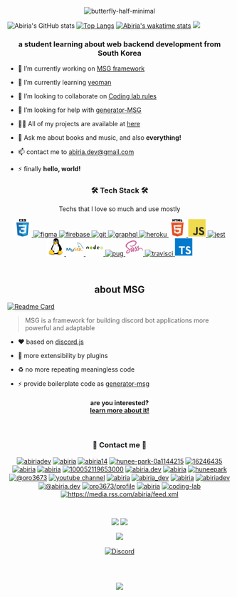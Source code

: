 <p align="center"><img src="https://user-images.githubusercontent.com/72962900/122442957-11008900-cfda-11eb-8c2e-564f6c48ee70.png" alt="butterfly-half-minimal"></p>

![Abiria's GitHub stats](https://github-readme-stats.vercel.app/api?username=abiriadev&count_private=true&show_icons=true&theme=nightowl&bg_color=ffffff00&hide_border=true&title_color=976DF2&include_all_commits=true&custom_title=Abiria's%20Github%20Stats%20%E2%9D%A4)
[![Top Langs](https://github-readme-stats.vercel.app/api/top-langs/?username=abiriadev&&layout=compact&langs_count=10&theme=nightowl&bg_color=ffffff00&hide_border=true&title_color=976DF2)](https://github.com/abiriadev?tab=repositories)
[![Abiria's wakatime stats](https://github-readme-stats.vercel.app/api/wakatime?username=Abiria&langs_count=4&theme=nightowl&bg_color=ffffff00&hide_border=true&title_color=976DF2&layout=compact)](https://wakatime.com/@Abiria)
<a href="https://github.com/abiriadev"><img src="https://github-readme-streak-stats.herokuapp.com?user=abiriadev&theme=nightowl&background=FFFFFF00&hide_border=true&ring=976DF2&fire=976DF2&sideNums=976DF2&sideLabels=976DF2&stroke=DDDDDD77" width="350"></a>

<h3 align="center">
  a student learning about web backend development from South Korea
</h3>

- 🔭 I’m currently working on [MSG framework](https://github.com/abiriadev/MSG)

- 🌱 I’m currently learning [yeoman](https://yeoman.io/)

- 👯 I’m looking to collaborate on [Coding lab rules](https://github.com/coding-1ab/CodingLab-rules)

- 🤝 I’m looking for help with [generator-MSG](https://github.com/abiriadev/generator-msg)

- 👨‍💻 All of my projects are available at [here](https://github.com/abiriadev)

- 💬 Ask me about books and music, and also **everything!**

- 📫 contact me to [abiria.dev@gmail.com](mailto:abiria.dev@gmail.com)

- ⚡ finally **hello, world!**

<h3 align="center">🛠 Tech Stack 🛠</h3>

<p align="center">Techs that I love so much and use mostly</p>

<p align="center">
  <a href="https://www.w3schools.com/css/" target="_blank">
    <img
      src="https://raw.githubusercontent.com/devicons/devicon/master/icons/css3/css3-original-wordmark.svg"
      alt="css3"
      width="40"
      height="40"
    />
  </a>
  <a href="https://www.figma.com/" target="_blank">
    <img
      src="https://www.vectorlogo.zone/logos/figma/figma-icon.svg"
      alt="figma"
      width="40"
      height="40"
    />
  </a>
  <a href="https://firebase.google.com/" target="_blank">
    <img
      src="https://www.vectorlogo.zone/logos/firebase/firebase-icon.svg"
      alt="firebase"
      width="40"
      height="40"
    />
  </a>
  <a href="https://git-scm.com/" target="_blank">
    <img
      src="https://www.vectorlogo.zone/logos/git-scm/git-scm-icon.svg"
      alt="git"
      width="40"
      height="40"
    />
  </a>
  <a href="https://graphql.org" target="_blank">
    <img
      src="https://www.vectorlogo.zone/logos/graphql/graphql-icon.svg"
      alt="graphql"
      width="40"
      height="40"
    />
  </a>
  <a href="https://heroku.com" target="_blank">
    <img
      src="https://www.vectorlogo.zone/logos/heroku/heroku-icon.svg"
      alt="heroku"
      width="40"
      height="40"
    />
  </a>
  <a href="https://www.w3.org/html/" target="_blank">
    <img
      src="https://raw.githubusercontent.com/devicons/devicon/master/icons/html5/html5-original-wordmark.svg"
      alt="html5"
      width="40"
      height="40"
    />
  </a>
  <a
    href="https://developer.mozilla.org/en-US/docs/Web/JavaScript"
    target="_blank"
  >
    <img
      src="https://raw.githubusercontent.com/devicons/devicon/master/icons/javascript/javascript-original.svg"
      alt="javascript"
      width="40"
      height="40"
    />
  </a>
  <a href="https://jestjs.io" target="_blank">
    <img
      src="https://www.vectorlogo.zone/logos/jestjsio/jestjsio-icon.svg"
      alt="jest"
      width="40"
      height="40"
    />
  </a>
  <a href="https://www.linux.org/" target="_blank">
    <img
      src="https://raw.githubusercontent.com/devicons/devicon/master/icons/linux/linux-original.svg"
      alt="linux"
      width="40"
      height="40"
    />
  </a>
  <a href="https://www.mysql.com/" target="_blank">
    <img
      src="https://raw.githubusercontent.com/devicons/devicon/master/icons/mysql/mysql-original-wordmark.svg"
      alt="mysql"
      width="40"
      height="40"
    />
  </a>
  <a href="https://nodejs.org" target="_blank">
    <img
      src="https://raw.githubusercontent.com/devicons/devicon/master/icons/nodejs/nodejs-original-wordmark.svg"
      alt="nodejs"
      width="40"
      height="40"
    />
  </a>
  <a href="https://pugjs.org" target="_blank">
    <img
      src="https://cdn.worldvectorlogo.com/logos/pug.svg"
      alt="pug"
      width="40"
      height="40"
    />
  </a>
  <a href="https://sass-lang.com" target="_blank">
    <img
      src="https://raw.githubusercontent.com/devicons/devicon/master/icons/sass/sass-original.svg"
      alt="sass"
      width="40"
      height="40"
    />
  </a>
  <a href="https://travis-ci.org" target="_blank">
    <img
      src="https://www.vectorlogo.zone/logos/travis-ci/travis-ci-icon.svg"
      alt="travisci"
      width="40"
      height="40"
    />
  </a>
  <a href="https://www.typescriptlang.org/" target="_blank">
    <img
      src="https://raw.githubusercontent.com/devicons/devicon/master/icons/typescript/typescript-original.svg"
      alt="typescript"
      width="40"
      height="40"
    />
  </a>
</p>

<br />

<h2 align="center">about MSG</h2>

[![Readme Card](https://github-readme-stats.vercel.app/api/pin/?username=abiriadev&repo=MSG&theme=nightowl&bg_color=ffffff00&hide_border=true&title_color=976DF2)](https://github.com/abiriadev/MSG)

<p align="center">

> MSG is a framework for building discord bot applications more powerful and adaptable

</p>

- ❤️ based on [discord.js](https://github.com/discordjs/discord.js)

- 🔌 more extensibility by plugins

- ♻️ no more repeating meaningless code

- ⚡ provide boilerplate code as [generator-msg](https://github.com/abiriadev/generator-msg)

<h4 align="center">are you interested?<br><a href="https://github.com/abiriadev/MSG">learn more about it!</a></h4>

<br>

<h3 align="center">🍒 Contact me 🍒</h3>
<p align="center">
  <a href="https://codepen.io/abiriadev" target="blank"
    ><img
      align="center"
      src="https://raw.githubusercontent.com/rahuldkjain/github-profile-readme-generator/master/src/images/icons/Social/codepen.svg"
      alt="abiriadev"
      height="36"
      width="48"
  /></a>
  <a href="https://dev.to/abiria" target="blank"
    ><img
      align="center"
      src="https://cdn.jsdelivr.net/npm/simple-icons@3.0.1/icons/dev-dot-to.svg"
      alt="abiria"
      height="36"
      width="48"
  /></a>
  <a href="https://twitter.com/abiria14" target="blank"
    ><img
      align="center"
      src="https://raw.githubusercontent.com/rahuldkjain/github-profile-readme-generator/master/src/images/icons/Social/twitter.svg"
      alt="abiria14"
      height="36"
      width="48"
  /></a>
  <a href="https://linkedin.com/in/hunee-park-0a1144215" target="blank"
    ><img
      align="center"
      src="https://raw.githubusercontent.com/rahuldkjain/github-profile-readme-generator/master/src/images/icons/Social/linked-in-alt.svg"
      alt="hunee-park-0a1144215"
      height="36"
      width="48"
  /></a>
  <a href="https://stackoverflow.com/users/16246435" target="blank"
    ><img
      align="center"
      src="https://raw.githubusercontent.com/rahuldkjain/github-profile-readme-generator/master/src/images/icons/Social/stack-overflow.svg"
      alt="16246435"
      height="36"
      width="48"
  /></a>
  <a href="https://codesandbox.com/abiria" target="blank"
    ><img
      align="center"
      src="https://cdn.jsdelivr.net/npm/simple-icons@3.0.1/icons/codesandbox.svg"
      alt="abiria"
      height="36"
      width="48"
  /></a>
  <a href="https://kaggle.com/abiria" target="blank"
    ><img
      align="center"
      src="https://raw.githubusercontent.com/rahuldkjain/github-profile-readme-generator/master/src/images/icons/Social/kaggle.svg"
      alt="abiria"
      height="36"
      width="48"
  /></a>
  <a href="https://fb.com/100052119653000" target="blank"
    ><img
      align="center"
      src="https://raw.githubusercontent.com/rahuldkjain/github-profile-readme-generator/master/src/images/icons/Social/facebook.svg"
      alt="100052119653000"
      height="36"
      width="48"
  /></a>
  <a href="https://instagram.com/abiria.dev" target="blank"
    ><img
      align="center"
      src="https://raw.githubusercontent.com/rahuldkjain/github-profile-readme-generator/master/src/images/icons/Social/instagram.svg"
      alt="abiria.dev"
      height="36"
      width="48"
  /></a>
  <a href="https://dribbble.com/abiria" target="blank"
    ><img
      align="center"
      src="https://raw.githubusercontent.com/rahuldkjain/github-profile-readme-generator/master/src/images/icons/Social/dribbble.svg"
      alt="abiria"
      height="36"
      width="48"
  /></a>
  <a href="https://www.behance.net/huneepark" target="blank"
    ><img
      align="center"
      src="https://raw.githubusercontent.com/rahuldkjain/github-profile-readme-generator/master/src/images/icons/Social/behance.svg"
      alt="huneepark"
      height="36"
      width="48"
  /></a>
  <a href="https://medium.com/@oro3673" target="blank"
    ><img
      align="center"
      src="https://raw.githubusercontent.com/rahuldkjain/github-profile-readme-generator/master/src/images/icons/Social/medium.svg"
      alt="@oro3673"
      height="36"
      width="48"
  /></a>
  <a
    href="https://www.youtube.com/channel/UCKLXLD6E_omTZLZEbwZ7n8w"
    target="blank"
    ><img
      align="center"
      src="https://raw.githubusercontent.com/rahuldkjain/github-profile-readme-generator/master/src/images/icons/Social/youtube.svg"
      alt="youtube channel"
      height="36"
      width="48"
  /></a>
  <a href="https://www.codechef.com/users/abiria" target="blank"
    ><img
      align="center"
      src="https://cdn.jsdelivr.net/npm/simple-icons@3.1.0/icons/codechef.svg"
      alt="abiria"
      height="36"
      width="48"
  /></a>
  <a href="https://www.hackerrank.com/abiria_dev" target="blank"
    ><img
      align="center"
      src="https://raw.githubusercontent.com/rahuldkjain/github-profile-readme-generator/master/src/images/icons/Social/hackerrank.svg"
      alt="abiria_dev"
      height="36"
      width="48"
  /></a>
  <a href="https://codeforces.com/profile/abiria" target="blank"
    ><img
      align="center"
      src="https://cdn.jsdelivr.net/npm/simple-icons@3.0.1/icons/codeforces.svg"
      alt="abiria"
      height="36"
      width="48"
  /></a>
  <a href="https://www.leetcode.com/abiriadev" target="blank"
    ><img
      align="center"
      src="https://raw.githubusercontent.com/rahuldkjain/github-profile-readme-generator/master/src/images/icons/Social/leet-code.svg"
      alt="abiriadev"
      height="36"
      width="48"
  /></a>
  <a href="https://www.hackerearth.com/@abiria.dev" target="blank"
    ><img
      align="center"
      src="https://raw.githubusercontent.com/rahuldkjain/github-profile-readme-generator/master/src/images/icons/Social/hackerearth.svg"
      alt="@abiria.dev"
      height="36"
      width="48"
  /></a>
  <a href="https://auth.geeksforgeeks.org/user/oro3673/profile" target="blank"
    ><img
      align="center"
      src="https://raw.githubusercontent.com/rahuldkjain/github-profile-readme-generator/master/src/images/icons/Social/geeks-for-geeks.svg"
      alt="oro3673/profile"
      height="36"
      width="48"
  /></a>
  <a href="https://www.topcoder.com/members/abiria" target="blank"
    ><img
      align="center"
      src="https://cdn.jsdelivr.net/npm/simple-icons@3.0.1/icons/topcoder.svg"
      alt="abiria"
      height="36"
      width="48"
  /></a>
  <a href="https://discord.gg/coding-lab" target="blank"
    ><img
      align="center"
      src="https://raw.githubusercontent.com/rahuldkjain/github-profile-readme-generator/master/src/images/icons/Social/discord.svg"
      alt="coding-lab"
      height="36"
      width="48"
  /></a>
  <a href="https://rss.com/podcasts/abiria" target="blank"
    ><img
      align="center"
      src="https://raw.githubusercontent.com/rahuldkjain/github-profile-readme-generator/master/src/images/icons/Social/rss.svg"
      alt="https://media.rss.com/abiria/feed.xml"
      height="36"
      width="48"
  /></a>
</p>

<br>

<p align="center">
  <a href="mailto:oro3673@gmail.com" target="_blank"
    ><img
      src="https://img.shields.io/badge/oro3673@gmail.com-EA4335?style=flat-square&logo=Gmail&logoColor=white"
  /></a>
  <a href="mailto:abiria.dev@gmail.com" target="_blank"
    ><img
      src="https://img.shields.io/badge/abiria.dev@gmail.com-444444?style=flat-square&logo=Gmail&logoColor=white"
  /></a>
</p>

<p align="center">
  <a href="https://twitter.com/abiria14" target="_blank">
    <img
      src="https://img.shields.io/twitter/follow/Abiria14?color=%231DA1F2&logo=twitter&style=for-the-badge"
  /></a>
</p>
<p align="center">
  <a href="https://discord.gg/coding-lab" target="_blank">
    <img
      alt="Discord"
      src="https://img.shields.io/discord/687271752224735233?color=%235865F2&label=discord&logo=discord&style=for-the-badge&labelColor=5865F2&logoColor=ffffff"
    />
  </a>
</p>

<p>
  <br />
  <br />
</p>

<p align="center">
  <img
    src="https://hits.seeyoufarm.com/api/count/incr/badge.svg?url=https%3A%2F%2Fgithub.com%2Fabiriadev&count_bg=%23976DF2&title_bg=%23555555&icon=github.svg&icon_color=%23E7E7E7&title=views&edge_flat=false"
  />
</p>


